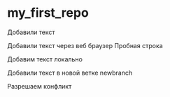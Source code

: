 ﻿# my_first_repo

Добавили текст

Добавили текст через  веб браузер
Пробная строка

Добавим текст локально

Добавили текст в новой ветке newbranch

Разрешаем конфликт
